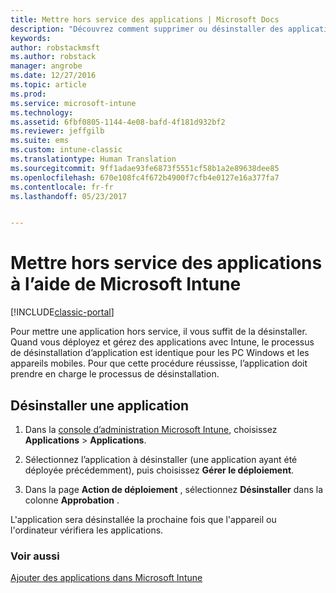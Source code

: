 ```yaml
---
title: Mettre hors service des applications | Microsoft Docs
description: "Découvrez comment supprimer ou désinstaller des applications à l’aide d’Intune."
keywords: 
author: robstackmsft
ms.author: robstack
manager: angrobe
ms.date: 12/27/2016
ms.topic: article
ms.prod: 
ms.service: microsoft-intune
ms.technology: 
ms.assetid: 6fbf0805-1144-4e08-bafd-4f181d932bf2
ms.reviewer: jeffgilb
ms.suite: ems
ms.custom: intune-classic
ms.translationtype: Human Translation
ms.sourcegitcommit: 9ff1adae93fe6873f5551cf58b1a2e89638dee85
ms.openlocfilehash: 670e108fc4f672b4900f7cfb4e0127e16a377fa7
ms.contentlocale: fr-fr
ms.lasthandoff: 05/23/2017


---
```


# <a name="retire-apps-using-microsoft-intune"></a>Mettre hors service des applications à l’aide de Microsoft Intune

[!INCLUDE[classic-portal](../includes/classic-portal.md)]

Pour mettre une application hors service, il vous suffit de la désinstaller. Quand vous déployez et gérez des applications avec Intune, le processus de désinstallation d’application est identique pour les PC Windows et les appareils mobiles. Pour que cette procédure réussisse, l’application doit prendre en charge le processus de désinstallation.

## <a name="uninstall-an-app"></a>Désinstaller une application

1.  Dans la [console d’administration Microsoft Intune](https://manage.microsoft.com), choisissez **Applications** &gt; **Applications**.

2.  Sélectionnez l’application à désinstaller (une application ayant été déployée précédemment), puis choisissez **Gérer le déploiement**.

3.  Dans la page **Action de déploiement** , sélectionnez **Désinstaller** dans la colonne **Approbation** .

L'application sera désinstallée la prochaine fois que l'appareil ou l'ordinateur vérifiera les applications.

### <a name="see-also"></a>Voir aussi
[Ajouter des applications dans Microsoft Intune](add-apps.md)

